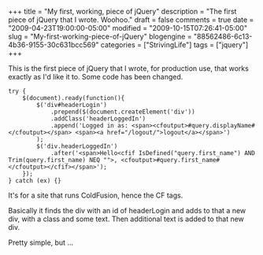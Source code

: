 +++
title = "My first, working, piece of jQuery"
description = "The first piece of jQuery that I wrote. Woohoo."
draft = false
comments = true
date = "2009-04-23T19:00:00-05:00"
modified = "2009-10-15T07:26:41-05:00"
slug = "My-first-working-piece-of-jQuery"
blogengine = "88562486-6c13-4b36-9155-30c631bcc569"
categories = ["StrivingLife"]
tags = ["jquery"]
+++

<p>This is the first piece of jQuery that I wrote, for production use, that works exactly as I'd like it to. Some code has been changed.</p>
<pre class="code"><code class="js">try {
	$(document).ready(function(){
		$('div#headerLogin')
			.prepend($(document.createElement('div'))
			.addClass('headerLoggedIn')
			.append('Logged in as: &lt;span&gt;&lt;cfoutput&gt;#query.displayName#&lt;/cfoutput&gt;&lt;/span&gt; &lt;span&gt;&lt;a href="/logout/"&gt;logout&lt;/a&gt;&lt;/span&gt;')
		);
		$('div.headerLoggedIn')
			.after('&lt;span&gt;Hello&lt;cfif IsDefined("query.first_name") AND Trim(query.first_name) NEQ ""&gt;, &lt;cfoutput&gt;#query.first_name#&lt;/cfoutput&gt;&lt;/cfif&gt;&lt;/span&gt;');
	});
} catch (ex) {}</code></pre>
<p>It's for a site that runs ColdFusion, hence the CF tags.</p>
<p>Basically it finds the div with an id of headerLogin and adds to that a new div, with a class and some text. Then additional text is added to that new div.</p>
<p>Pretty simple, but ...</p>

